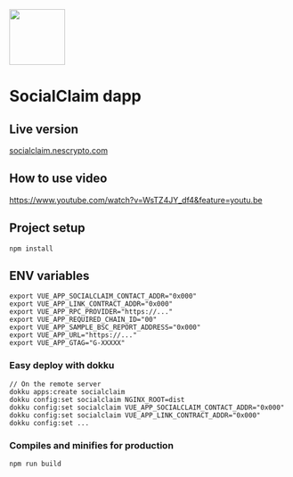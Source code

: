 <img src="https://svgur.com/i/jYf.svg" width="100"/>

# SocialClaim dapp

## Live version
[socialclaim.nescrypto.com](https://socialclaim.nescrypto.com)

## How to use video
https://www.youtube.com/watch?v=WsTZ4JY_df4&feature=youtu.be

## Project setup
```shell
npm install
```
## ENV variables
```shell
export VUE_APP_SOCIALCLAIM_CONTACT_ADDR="0x000"
export VUE_APP_LINK_CONTRACT_ADDR="0x000"
export VUE_APP_RPC_PROVIDER="https://..."
export VUE_APP_REQUIRED_CHAIN_ID="00"
export VUE_APP_SAMPLE_BSC_REPORT_ADDRESS="0x000"
export VUE_APP_URL="https://..."
export VUE_APP_GTAG="G-XXXXX"
```


### Easy deploy with dokku
```
// On the remote server
dokku apps:create socialclaim
dokku config:set socialclaim NGINX_ROOT=dist
dokku config:set socialclaim VUE_APP_SOCIALCLAIM_CONTACT_ADDR="0x000"
dokku config:set socialclaim VUE_APP_LINK_CONTRACT_ADDR="0x000"
dokku config:set ...

```

### Compiles and minifies for production
```
npm run build
```
